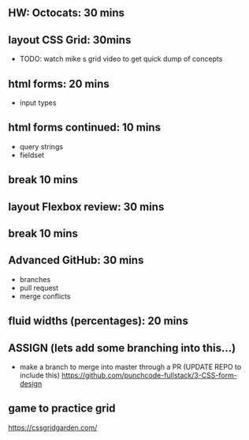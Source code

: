 ## HW: Octocats: 30 mins

## layout CSS Grid: 30mins
- TODO: watch mike s grid video to get quick dump of concepts

## html forms: 20 mins
- input types

## html forms continued: 10 mins
- query strings
- fieldset

## break 10 mins

## layout Flexbox review: 30 mins

## break 10 mins

## Advanced GitHub: 30 mins
- branches
- pull request
- merge conflicts

## fluid widths (percentages): 20 mins

## ASSIGN (lets add some branching into this...)
- make a branch to merge into master through a PR (UPDATE REPO to include this)
https://github.com/punchcode-fullstack/3-CSS-form-design

## game to practice grid
https://cssgridgarden.com/